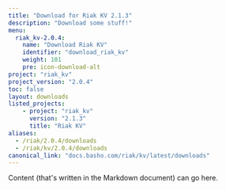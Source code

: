 ```yaml
---
title: "Download for Riak KV 2.1.3"
description: "Download some stuff!"
menu:
  riak_kv-2.0.4:
    name: "Download Riak KV"
    identifier: "download_riak_kv"
    weight: 101
    pre: icon-download-alt
project: "riak_kv"
project_version: "2.0.4"
toc: false
layout: downloads
listed_projects:
    - project: "riak_kv"
      version: "2.1.3"
      title: "Riak KV"
aliases:
  - /riak/2.0.4/downloads
  - /riak/kv/2.0.4/downloads
canonical_link: "docs.basho.com/riak/kv/latest/downloads"
---
```


Content (that's written in the Markdown document) can go here.
